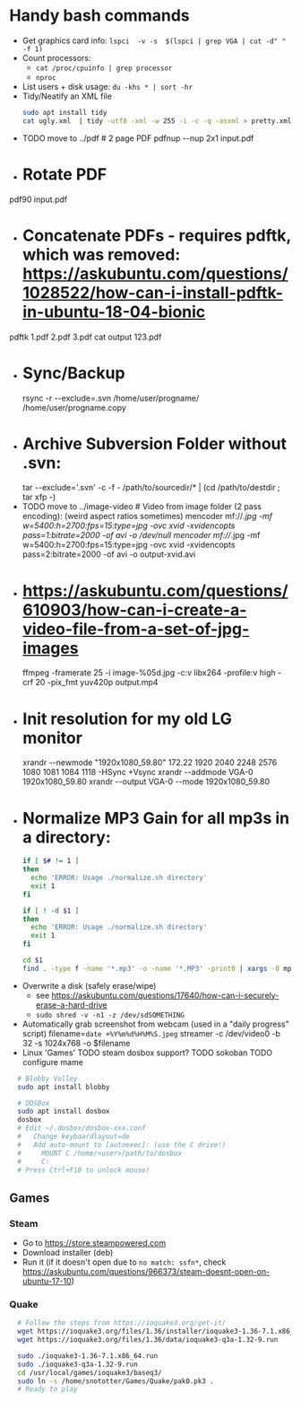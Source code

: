 # Handy bash commands
* Get graphics card info: `lspci  -v -s  $(lspci | grep VGA | cut -d" " -f 1)`
* Count processors:
  * `cat /proc/cpuinfo | grep processor`
  * `nproc`
* List users + disk usage: `du -khs * | sort -hr`
* Tidy/Neatify an XML file
  ```bash
  sudo apt install tidy
  cat ugly.xml  | tidy -utf8 -xml -w 255 -i -c -q -asxml > pretty.xml
  ```
* TODO move to ../pdf  # 2 page PDF
  pdfnup --nup 2x1 input.pdf
*  # Rotate PDF
  pdf90 input.pdf
*  # Concatenate PDFs - requires pdftk, which was removed: https://askubuntu.com/questions/1028522/how-can-i-install-pdftk-in-ubuntu-18-04-bionic
  pdftk 1.pdf 2.pdf 3.pdf cat output 123.pdf
* # Sync/Backup
  rsync -r --exclude=.svn /home/user/progname/ /home/user/progname.copy
* # Archive Subversion Folder without .svn:
  tar --exclude='.svn' -c -f - /path/to/sourcedir/* | (cd /path/to/destdir ; tar xfp -)
* TODO move to ../image-video # Video from image folder (2 pass encoding): (weird aspect ratios sometimes)
  mencoder mf://*.jpg -mf w=5400:h=2700:fps=15:type=jpg -ovc xvid -xvidencopts pass=1:bitrate=2000 -of avi -o /dev/null
  mencoder mf://*.jpg -mf w=5400:h=2700:fps=15:type=jpg -ovc xvid -xvidencopts pass=2:bitrate=2000 -of avi -o output-xvid.avi
* # https://askubuntu.com/questions/610903/how-can-i-create-a-video-file-from-a-set-of-jpg-images
  ffmpeg -framerate 25 -i image-%05d.jpg -c:v libx264 -profile:v high -crf 20 -pix_fmt yuv420p output.mp4
* # Init resolution for my old LG monitor
  xrandr --newmode "1920x1080_59.80"  172.22  1920 2040 2248 2576  1080 1081 1084 1118  -HSync +Vsync
  xrandr --addmode VGA-0 1920x1080_59.80
  xrandr --output VGA-0 --mode 1920x1080_59.80 
* # Normalize MP3 Gain for all mp3s in a directory:
  ```bash
  if [ $# != 1 ]
  then 
    echo 'ERROR: Usage ./normalize.sh directory' 
    exit 1 
  fi

  if [ ! -d $1 ]
  then
    echo 'ERROR: Usage ./normalize.sh directory'
    exit 1
  fi

  cd $1
  find . -type f -name '*.mp3' -o -name '*.MP3' -print0 | xargs -0 mp3gain -r -c -f
  ```
* Overwrite a disk (safely erase/wipe)
  * see https://askubuntu.com/questions/17640/how-can-i-securely-erase-a-hard-drive
  * `sudo shred -v -n1 -z /dev/sdSOMETHING`
* Automatically grab screenshot from webcam (used in a "daily progress" script)
  filename=`date +%Y%m%d%H%M%S.jpeg`
  streamer -c /dev/video0 -b 32 -s 1024x768 -o $filename
* Linux 'Games'
TODO steam dosbox support?
TODO sokoban
TODO configure mame
```bash
  # Blobby Volley
  sudo apt install blobby

  # DOSBox
  sudo apt install dosbox
  dosbox
  # Edit ~/.dosbox/dosbox-xxx.conf
  #   Change keyboardlayout=de
  #   Add auto-mount to [autoexec]: (use the C drive!)
  #     MOUNT C /home/<user>/path/to/dosbox
  #     C:
  # Press Ctrl+F10 to unlock mouse!
```

## Games


### Steam

* Go to https://store.steampowered.com
* Download installer (deb)
* Run it (if it doesn't open due to `no match: ssfn*`, check https://askubuntu.com/questions/966373/steam-doesnt-open-on-ubuntu-17-10)


### Quake

```bash
  # Follow the steps from https://ioquake3.org/get-it/
  wget https://ioquake3.org/files/1.36/installer/ioquake3-1.36-7.1.x86_64.run
  wget https://ioquake3.org/files/1.36/data/ioquake3-q3a-1.32-9.run

  sudo ./ioquake3-1.36-7.1.x86_64.run
  sudo ./ioquake3-q3a-1.32-9.run
  cd /usr/local/games/ioquake3/baseq3/
  sudo ln -s /home/snototter/Games/Quake/pak0.pk3 .
  # Ready to play
```
